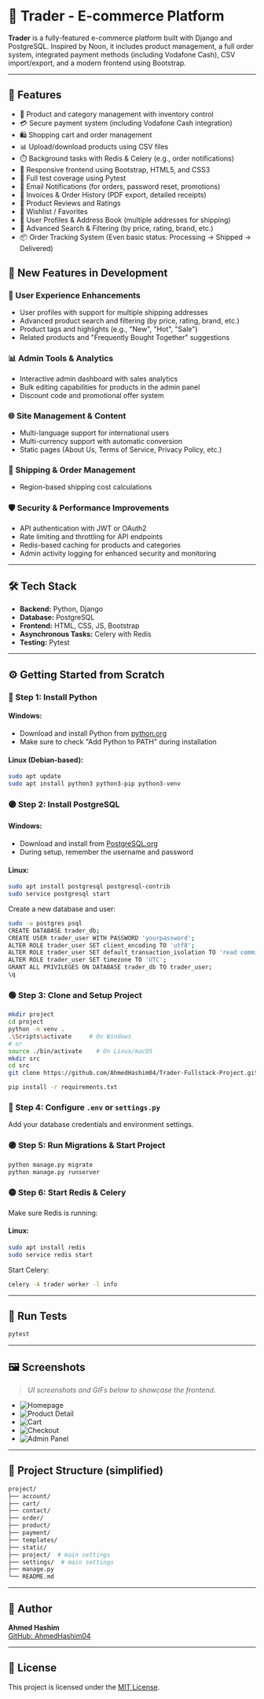 
# 🛒 Trader - E-commerce Platform

**Trader** is a fully-featured e-commerce platform built with Django and PostgreSQL. Inspired by Noon, it includes product management, a full order system, integrated payment methods (including Vodafone Cash), CSV import/export, and a modern frontend using Bootstrap.

---

## 🚀 Features

- 🧾 Product and category management with inventory control
- 💳 Secure payment system (including Vodafone Cash integration)
- 🛍️ Shopping cart and order management
- 📊 Upload/download products using CSV files
- ⏱️ Background tasks with Redis & Celery (e.g., order notifications)
- 🎨 Responsive frontend using Bootstrap, HTML5, and CSS3
- 🧪 Full test coverage using Pytest
- 💌 Email Notifications (for orders, password reset, promotions)
- 🧾 Invoices & Order History (PDF export, detailed receipts)
- 💬 Product Reviews and Ratings
- 💚 Wishlist / Favorites
- 👥 User Profiles & Address Book (multiple addresses for shipping)
- 🔎 Advanced Search & Filtering (by price, rating, brand, etc.)
- 📦 Order Tracking System (Even basic status: Processing → Shipped → Delivered)

## 🚧 New Features in Development

### 👥 User Experience Enhancements
- User profiles with support for multiple shipping addresses  
- Advanced product search and filtering (by price, rating, brand, etc.)  
- Product tags and highlights (e.g., "New", "Hot", "Sale")  
- Related products and "Frequently Bought Together" suggestions  

### 📊 Admin Tools & Analytics
- Interactive admin dashboard with sales analytics  
- Bulk editing capabilities for products in the admin panel  
- Discount code and promotional offer system  

### 🌐 Site Management & Content
- Multi-language support for international users  
- Multi-currency support with automatic conversion  
- Static pages (About Us, Terms of Service, Privacy Policy, etc.)

### 🚚 Shipping & Order Management
- Region-based shipping cost calculations
  
### 🛡️ Security & Performance Improvements
- API authentication with JWT or OAuth2  
- Rate limiting and throttling for API endpoints  
- Redis-based caching for products and categories  
- Admin activity logging for enhanced security and monitoring  

---

## 🛠️ Tech Stack

- **Backend:** Python, Django
- **Database:** PostgreSQL
- **Frontend:** HTML, CSS, JS, Bootstrap
- **Asynchronous Tasks:** Celery with Redis
- **Testing:** Pytest

---

## ⚙️ Getting Started from Scratch

### 🔵 Step 1: Install Python

#### Windows:
- Download and install Python from [python.org](https://www.python.org/downloads/)
- Make sure to check "Add Python to PATH" during installation

#### Linux (Debian-based):
```bash
sudo apt update
sudo apt install python3 python3-pip python3-venv
```

### 🟣 Step 2: Install PostgreSQL

#### Windows:
- Download and install from [PostgreSQL.org](https://www.postgresql.org/download/windows/)
- During setup, remember the username and password

#### Linux:
```bash
sudo apt install postgresql postgresql-contrib
sudo service postgresql start
```

Create a new database and user:
```bash
sudo -u postgres psql
CREATE DATABASE trader_db;
CREATE USER trader_user WITH PASSWORD 'yourpassword';
ALTER ROLE trader_user SET client_encoding TO 'utf8';
ALTER ROLE trader_user SET default_transaction_isolation TO 'read committed';
ALTER ROLE trader_user SET timezone TO 'UTC';
GRANT ALL PRIVILEGES ON DATABASE trader_db TO trader_user;
\q
```

### 🟢 Step 3: Clone and Setup Project

```bash
mkdir project
cd project
python -m venv .
.\Scripts\activate     # On Windows
# or
source ./bin/activate    # On Linux/macOS
mkdir src
cd src
git clone https://github.com/AhmedHashim04/Trader-Fullstack-Project.git .

pip install -r requirements.txt
```

### 🔵 Step 4: Configure `.env` or `settings.py`
Add your database credentials and environment settings.

### 🟣 Step 5: Run Migrations & Start Project

```bash
python manage.py migrate
python manage.py runserver
```

### 🟡 Step 6: Start Redis & Celery

Make sure Redis is running:

#### Linux:
```bash
sudo apt install redis
sudo service redis start
```

Start Celery:
```bash
celery -A trader worker -l info
```

---

## 🧪 Run Tests

```bash
pytest
```

---

## 🖼️ Screenshots

> _UI screenshots and GIFs below to showcase the frontend._

- ![Homepage](screenshots/homepage.png)
- ![Product Detail](screenshots/product-detail.png)
- ![Cart](screenshots/cart.png)
- ![Checkout](screenshots/checkout.png)
- ![Admin Panel](screenshots/admin.png)

---

## 📁 Project Structure (simplified)

```bash
project/
├── account/
├── cart/
├── contact/
├── order/
├── product/
├── payment/
├── templates/
├── static/
├── project/  # main settings
├── settings/  # main settings
├── manage.py
└── README.md
```

---

## 👤 Author

**Ahmed Hashim**  
[GitHub: AhmedHashim04](https://github.com/AhmedHashim04)

---

## 📄 License

This project is licensed under the [MIT License](LICENSE).

